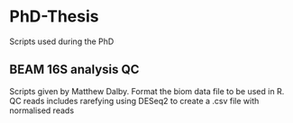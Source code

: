 # PhD-Thesis
Scripts used during the PhD 

## BEAM 16S analysis QC
Scripts given by Matthew Dalby. Format the biom data file to be used in R. 
QC reads includes rarefying using DESeq2 to create a .csv file with normalised reads
